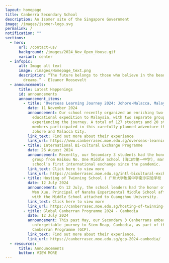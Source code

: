 ```yaml
---
layout: homepage
title: Canberra Secondary School
description: An Isomer site of the Singapore Government
image: /images/isomer-logo.svg
permalink: /
notification: ""
sections:
  - hero:
      url: /contact-us/
      background: /images/2024_Nov_Open_House.gif
      variant: center
  - infopic:
      alt: Image alt text
      image: /images/Homepage_text.png
      description: “The future belongs to those who believe in the beauty of their
        dreams.” - Eleanor Roosevelt
  - announcements:
      title: Latest Happenings
      id: announcements
      announcement_items:
        - title: "Overseas Learning Journey 2024: Johore-Malacca, Malaysia"
          date: 11 November 2024
          announcement: Our school recently organized an enriching two-day, one-night
            educational expedition to Malaysia, with two separate groups
            experiencing the journey. A total of 127 students and 20 staff
            members participated in this carefully planned adventure through
            Johore and Malacca City.
          link_text: Find out more about their experience
          link_url: https://www.canberrasec.moe.edu.sg/overseas-learning-journey-2024-malacca/
        - title: International Bi-cultural Exchange Programme
          date: 26 August 2024
          announcement: Recently, our Secondary 3 students had the honor of hosting a
            group from Haikou No. One Middle School (海口市第一中学), marking our
            school's first international exchange since the pandemic.
          link_text: Click here to view more
          link_url: https://canberrasec.moe.edu.sg/intl-bicultural-exchange-programme/
        - title: Hosting of Twinning School ( 广州大学附属中学南沙实验学校 ) Principal
          date: 12 July 2024
          announcement: On 12 July, the school leaders had the honor of hosting Mr. Chen
            Wen Xue, Principal of Nansha Experimental Middle School affiliated
            with the Middle School attached to Guangzhou University.
          link_text: Click here to view more
          link_url: https://canberrasec.moe.edu.sg/hosting-of-twinning-school-principal/
        - title: Global Canberran Programme 2024 - Cambodia
          date: 12 July 2024
          announcement: This past May, our Secondary 3 Canberrans embarked on an
            unforgettable journey to Siem Reap, Cambodia, as part of the Global
            Canberran Programme (GCP).
          link_text: Find out more about their experience.
          link_url: https://canberrasec.moe.edu.sg/gcp-2024-cambodia/
  - resources:
      title: Announcements
      button: VIEW MORE
---
```

